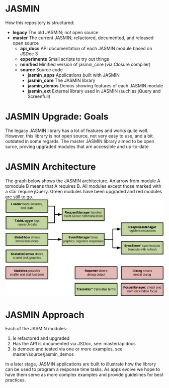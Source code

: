 JASMIN
======

How this repository is structured:
* **legacy** The old JASMIN; not open source
* **master** The current JASMIN; refactored, documented, and released open source
  * **api_docs** API documentation of each JASMIN module based on JSDoc 3
  * **experiments** Small scripts to try out things
  * **minified** Minified version of jasmin_core (via Closure compiler)
  * **source** Source code
    * **jasmin_apps** Applications built with JASMIN
    * **jasmin_core** The JASMIN library
    * **jasmin_demos** Demos showing features of each JASMIN module
    * **jasmin_ext** External library used in JASMIN (such as jQuery and Screenfull)


JASMIN Upgrade: Goals
=====================
The legacy JASMIN library has a lot of features and works quite well. However, this library is not open source, not very easy to use, and a bit outdated in some regards. The master JASMIN library aimed to be open surce, proving upgraded modules that are accessible and up-to-date.

JASMIN Architecture
===================
The graph below shows the JASMIN architecture. An arrow from module A tomodule B means that A requires B. All modules except those marked with a star require jQuery. Green modules have been upgraded and red modules are still to go.
![JASMIN Architecture](binaries/images/JASMIN_architecture.jpg)

JASMIN Approach
===============
Each of the JASMIN modules:
1. Is refactored and upgraded
2. Has the API is documented via JSDoc, see: master/apidocs
3. Is demoed and tested via one or more examples, see master/source/jasmin_demos

In a later stage, JASMIN applications are built to illustrate how the library can be used to program a response time tasks. As apps evolve we hope to have them serve as more complex examples and provide guidelines for best practices.
